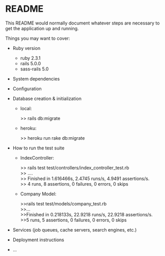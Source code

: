 # README

This README would normally document whatever steps are necessary to get the
application up and running.

Things you may want to cover:

* Ruby version 
	* ruby 2.3.1
	* rails 5.0.0
	* sass-rails 5.0

* System dependencies

* Configuration

* Database creation & initialization
	* local: <p>>> rails db:migrate</p>
	* heroku: <p>>> heroku run rake db:migrate</p>

* How to run the test suite<br>
	* IndexController: <p>>> rails test test/controllers/index_controller_test.rb<br>
					 >> ....<br>
					 >> Finished in 1.616466s, 2.4745 runs/s, 4.9491 assertions/s.<br>
					 >>	4 runs, 8 assertions, 0 failures, 0 errors, 0 skips<br></p>
	* Company Model: <p>>>rails test test/models/company_test.rb<br>
					>>...<br>
					>>Finished in 0.218133s, 22.9218 runs/s, 22.9218 assertions/s.<br>
					>>5 runs, 5 assertions, 0 failures, 0 errors, 0 skips<br>
					</p>

* Services (job queues, cache servers, search engines, etc.)

* Deployment instructions

* ...

